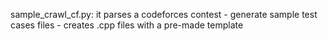 sample_crawl_cf.py:
  it parses a codeforces contest
    - generate sample test cases files
    - creates .cpp files with a pre-made template
